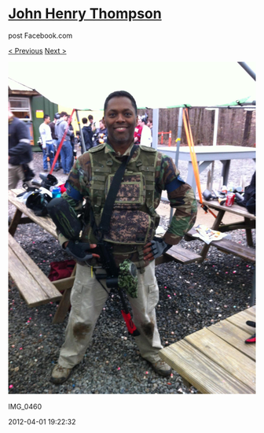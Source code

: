 # [John Henry Thompson](../README.md)
post Facebook.com

[< Previous](2012-04-01-4.md) [Next >](2012-04-01-6.md)

[![](../media/2012-04-01/Paintball-14th-B-day-IMG_0460.jpg)](../README.md)

IMG_0460

2012-04-01 19:22:32